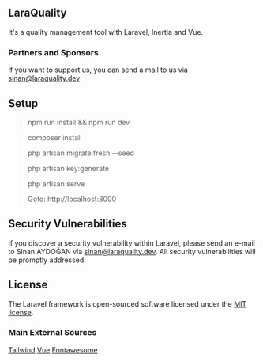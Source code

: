 ## LaraQuality

It's a quality management tool with Laravel, Inertia and Vue.

### Partners and Sponsors

If you want to support us, you can send a mail to us via [sinan@laraquality.dev](mailto:sinan@laraquality.dev)

## Setup

> npm run install && npm run dev

> composer install

> php artisan migrate:fresh --seed

> php artisan key:generate

> php artisan serve

> Goto: http://localhost:8000


## Security Vulnerabilities

If you discover a security vulnerability within Laravel, please send an e-mail to Sinan AYDOĞAN via [sinan@laraquality.dev](mailto:sinan@laraquality.dev). All security vulnerabilities will be promptly addressed.

## License

The Laravel framework is open-sourced software licensed under the [MIT license](https://opensource.org/licenses/MIT).

### Main External Sources

[Tailwind](https://tailwindcss.com/) 
[Vue](https://vuejs.org/)
[Fontawesome](https://fontawesome.com/)

